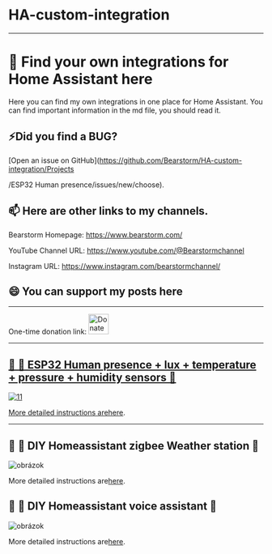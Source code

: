 # HA-custom-integration
***
# 👀 Find your own integrations for Home Assistant here

Here you can find my own integrations in one place for Home Assistant. You can find important information in the md file, you should read it.

## ⚡Did you find a BUG?

[Open an issue on GitHub](https://github.com/Bearstorm/HA-custom-integration/Projects

/ESP32 ​​​Human presence/issues/new/choose).

## 📫 Here are other links to my channels.

Bearstorm Homepage: https://www.bearstorm.com/

YouTube Channel URL: https://www.youtube.com/@Bearstormchannel

Instagram URL: https://www.instagram.com/bearstormchannel/

## 😄 You can support my posts here

***
One-time donation link: <a href="https://www.paypal.com/donate/?hosted_button_id=PVATF8G5NZ392">
  <img src="https://raw.githubusercontent.com/andreostrovsky/donate-with-paypal/925c5a9e397363c6f7a477973fdeed485df5fdd9/blue.svg" alt="Donate with PayPal" height="40"/>

***
## 🔵 📢 ESP32 ​​​Human presence + lux + temperature + pressure + humidity sensors 📢

![11](https://github.com/user-attachments/assets/189a5f9b-e0a7-4d4c-87d8-3a18fe04abc6)

More detailed instructions are[here](https://github.com/Bearstorm/HA-custom-integration/blob/main/Projects/ESP32%20%E2%80%8B%E2%80%8B%E2%80%8BHuman%20presence/ESP32%20%E2%80%8B%E2%80%8B%E2%80%8BHuman%20presence.md).
***

## 🔵 📢 DIY ​Homeassistant zigbee Weather station  📢


![obrázok](https://github.com/user-attachments/assets/eda24e1d-bc37-4ed3-8261-04dc14a64f98)

More detailed instructions are[here](https://github.com/Bearstorm/HA-custom-integration/blob/main/Projects/Weather%20station/Weather%20station.md).

## 🔵 📢 DIY ​Homeassistant voice assistant  📢

![obrázok](https://github.com/user-attachments/assets/c7af6b0b-25f6-4d04-9365-09ad391e4269)

More detailed instructions are[here](https://github.com/Bearstorm/HA-custom-integration/blob/main/Projects/Bearstorm_voice_assistant/readme.md).
